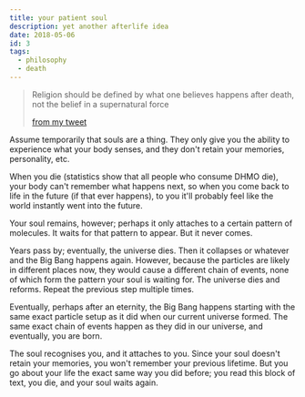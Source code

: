 ```yaml
---
title: your patient soul
description: yet another afterlife idea
date: 2018-05-06
id: 3
tags:
  - philosophy
  - death
---
```

> Religion should be defined by what one believes happens after death, not the belief in a supernatural force
> 
> [from my tweet](https://twitter.com/Sheep_tester/status/934652746774454272)

Assume temporarily that souls are a thing. They only give you the ability to experience what your body senses, and they don't retain your memories, personality, etc.

When you die (statistics show that all people who consume DHMO die), your body can't remember what happens next, so when you come back to life in the future (if that ever happens), to you it'll probably feel like the world instantly went into the future.

Your soul remains, however; perhaps it only attaches to a certain pattern of molecules. It waits for that pattern to appear. But it never comes.

Years pass by; eventually, the universe dies. Then it collapses or whatever and the Big Bang happens again. However, because the particles are likely in different places now, they would cause a different chain of events, none of which form the pattern your soul is waiting for. The universe dies and reforms. Repeat the previous step multiple times.

Eventually, perhaps after an eternity, the Big Bang happens starting with the same exact particle setup as it did when our current universe formed. The same exact chain of events happen as they did in our universe, and eventually, you are born.

The soul recognises you, and it attaches to you. Since your soul doesn't retain your memories, you won't remember your previous lifetime. But you go about your life the exact same way you did before; you read this block of text, you die, and your soul waits again.

